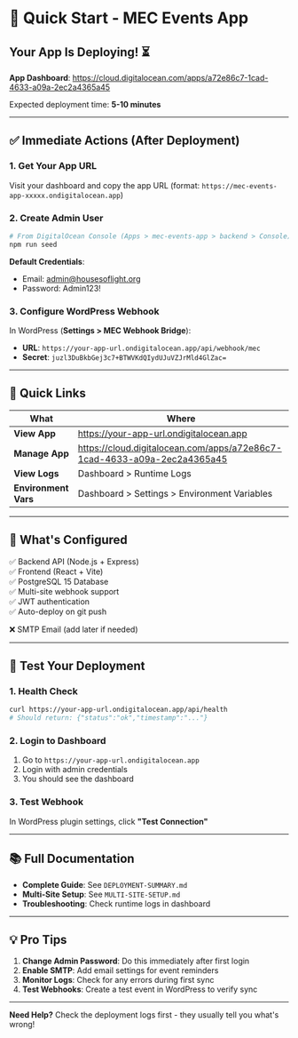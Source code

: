 # 🚀 Quick Start - MEC Events App

## Your App Is Deploying! ⏳

**App Dashboard**: https://cloud.digitalocean.com/apps/a72e86c7-1cad-4633-a09a-2ec2a4365a45

Expected deployment time: **5-10 minutes**

---

## ✅ Immediate Actions (After Deployment)

### 1. Get Your App URL
Visit your dashboard and copy the app URL (format: `https://mec-events-app-xxxxx.ondigitalocean.app`)

### 2. Create Admin User
```bash
# From DigitalOcean Console (Apps > mec-events-app > backend > Console)
npm run seed
```
**Default Credentials**:
- Email: admin@housesoflight.org
- Password: Admin123!

### 3. Configure WordPress Webhook
In WordPress (**Settings > MEC Webhook Bridge**):
- **URL**: `https://your-app-url.ondigitalocean.app/api/webhook/mec`
- **Secret**: `juzl3DuBkbGej3c7+BTWVKdQIydUJuVZJrMld4GlZac=`

---

## 📱 Quick Links

| What | Where |
|------|-------|
| **View App** | https://your-app-url.ondigitalocean.app |
| **Manage App** | https://cloud.digitalocean.com/apps/a72e86c7-1cad-4633-a09a-2ec2a4365a45 |
| **View Logs** | Dashboard > Runtime Logs |
| **Environment Vars** | Dashboard > Settings > Environment Variables |

---

## 🔧 What's Configured

✅ Backend API (Node.js + Express)  
✅ Frontend (React + Vite)  
✅ PostgreSQL 15 Database  
✅ Multi-site webhook support  
✅ JWT authentication  
✅ Auto-deploy on git push  

❌ SMTP Email (add later if needed)

---

## 🎯 Test Your Deployment

### 1. Health Check
```bash
curl https://your-app-url.ondigitalocean.app/api/health
# Should return: {"status":"ok","timestamp":"..."}
```

### 2. Login to Dashboard
1. Go to `https://your-app-url.ondigitalocean.app`
2. Login with admin credentials
3. You should see the dashboard

### 3. Test Webhook
In WordPress plugin settings, click **"Test Connection"**

---

## 📚 Full Documentation

- **Complete Guide**: See `DEPLOYMENT-SUMMARY.md`
- **Multi-Site Setup**: See `MULTI-SITE-SETUP.md`
- **Troubleshooting**: Check runtime logs in dashboard

---

## 💡 Pro Tips

1. **Change Admin Password**: Do this immediately after first login
2. **Enable SMTP**: Add email settings for event reminders
3. **Monitor Logs**: Check for any errors during first sync
4. **Test Webhooks**: Create a test event in WordPress to verify sync

---

**Need Help?** Check the deployment logs first - they usually tell you what's wrong!

